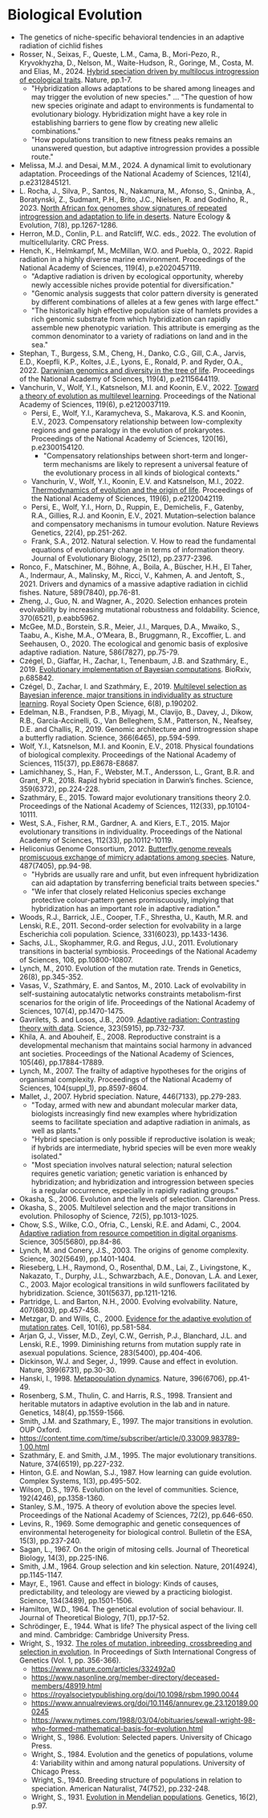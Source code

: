 # Biological Evolution

* The genetics of niche-specific behavioral tendencies in an adaptive radiation of cichlid fishes
* Rosser, N., Seixas, F., Queste, L.M., Cama, B., Mori-Pezo, R., Kryvokhyzha, D., Nelson, M., Waite-Hudson, R., Goringe, M., Costa, M. and Elias, M., 2024. [Hybrid speciation driven by multilocus introgression of ecological traits](https://www.nature.com/articles/s41586-024-07263-w). Nature, pp.1-7.
  * "Hybridization allows adaptations to be shared among lineages and may trigger the evolution of new species." ... "The question of how new species originate and adapt to environments
is fundamental to evolutionary biology. Hybridization might have a key role in establishing barriers to gene flow by creating new allelic combinations."
  * "How populations transition to new fitness peaks remains an unanswered question, but adaptive introgression provides a possible route."
* Melissa, M.J. and Desai, M.M., 2024. A dynamical limit to evolutionary adaptation. Proceedings of the National Academy of Sciences, 121(4), p.e2312845121.
* L. Rocha, J., Silva, P., Santos, N., Nakamura, M., Afonso, S., Qninba, A., Boratynski, Z., Sudmant, P.H., Brito, J.C., Nielsen, R. and Godinho, R., 2023. [North African fox genomes show signatures of repeated introgression and adaptation to life in deserts](https://www.nature.com/articles/s41559-023-02094-w). Nature Ecology & Evolution, 7(8), pp.1267-1286.
* Herron, M.D., Conlin, P.L. and Ratcliff, W.C. eds., 2022. The evolution of multicellularity. CRC Press.
* Hench, K., Helmkampf, M., McMillan, W.O. and Puebla, O., 2022. Rapid radiation in a highly diverse marine environment. Proceedings of the National Academy of Sciences, 119(4), p.e2020457119.
  * "Adaptive radiation is driven by ecological opportunity, whereby newly accessible niches provide potential for diversification."
  * "Genomic analysis suggests that color pattern diversity is generated by different combinations of alleles at a few genes with large effect."
  * "The historically high effective population size of hamlets provides a rich genomic substrate from which hybridization can rapidly assemble new phenotypic variation. This attribute is emerging as the common denominator to a variety of radiations on land and in the sea."
* Stephan, T., Burgess, S.M., Cheng, H., Danko, C.G., Gill, C.A., Jarvis, E.D., Koepfli, K.P., Koltes, J.E., Lyons, E., Ronald, P. and Ryder, O.A., 2022. [Darwinian genomics and diversity in the tree of life](https://www.pnas.org/doi/abs/10.1073/pnas.2115644119). Proceedings of the National Academy of Sciences, 119(4), p.e2115644119.
* Vanchurin, V., Wolf, Y.I., Katsnelson, M.I. and Koonin, E.V., 2022. [Toward a theory of evolution as multilevel learning](https://www.pnas.org/doi/abs/10.1073/pnas.2120037119). Proceedings of the National Academy of Sciences, 119(6), p.e2120037119.
  * Persi, E., Wolf, Y.I., Karamycheva, S., Makarova, K.S. and Koonin, E.V., 2023. Compensatory relationship between low-complexity regions and gene paralogy in the evolution of prokaryotes. Proceedings of the National Academy of Sciences, 120(16), p.e2300154120.
    * "Compensatory relationships between short-term and longer-term mechanisms are likely to represent a universal feature of the evolutionary process in all kinds of biological contexts."
  * Vanchurin, V., Wolf, Y.I., Koonin, E.V. and Katsnelson, M.I., 2022. [Thermodynamics of evolution and the origin of life](https://www.pnas.org/doi/abs/10.1073/pnas.2120042119). Proceedings of the National Academy of Sciences, 119(6), p.e2120042119.
  * Persi, E., Wolf, Y.I., Horn, D., Ruppin, E., Demichelis, F., Gatenby, R.A., Gillies, R.J. and Koonin, E.V., 2021. Mutation–selection balance and compensatory mechanisms in tumour evolution. Nature Reviews Genetics, 22(4), pp.251-262.
  * Frank, S.A., 2012. Natural selection. V. How to read the fundamental equations of evolutionary change in terms of information theory. Journal of Evolutionary Biology, 25(12), pp.2377-2396.
* Ronco, F., Matschiner, M., Böhne, A., Boila, A., Büscher, H.H., El Taher, A., Indermaur, A., Malinsky, M., Ricci, V., Kahmen, A. and Jentoft, S., 2021. Drivers and dynamics of a massive adaptive radiation in cichlid fishes. Nature, 589(7840), pp.76-81.
* Zheng, J., Guo, N. and Wagner, A., 2020. Selection enhances protein evolvability by increasing mutational robustness and foldability. Science, 370(6521), p.eabb5962.
* McGee, M.D., Borstein, S.R., Meier, J.I., Marques, D.A., Mwaiko, S., Taabu, A., Kishe, M.A., O’Meara, B., Bruggmann, R., Excoffier, L. and Seehausen, O., 2020. The ecological and genomic basis of explosive adaptive radiation. Nature, 586(7827), pp.75-79.
* Czégel, D., Giaffar, H., Zachar, I., Tenenbaum, J.B. and Szathmáry, E., 2019. [Evolutionary implementation of Bayesian computations](https://www.biorxiv.org/content/10.1101/685842v2.abstract). BioRxiv, p.685842.
* Czégel, D., Zachar, I. and Szathmáry, E., 2019. [Multilevel selection as Bayesian inference, major transitions in individuality as structure learning](https://royalsocietypublishing.org/doi/full/10.1098/rsos.190202). Royal Society Open Science, 6(8), p.190202.
* Edelman, N.B., Frandsen, P.B., Miyagi, M., Clavijo, B., Davey, J., Dikow, R.B., García-Accinelli, G., Van Belleghem, S.M., Patterson, N., Neafsey, D.E. and Challis, R., 2019. Genomic architecture and introgression shape a butterfly radiation. Science, 366(6465), pp.594-599.
* Wolf, Y.I., Katsnelson, M.I. and Koonin, E.V., 2018. Physical foundations of biological complexity. Proceedings of the National Academy of Sciences, 115(37), pp.E8678-E8687.
* Lamichhaney, S., Han, F., Webster, M.T., Andersson, L., Grant, B.R. and Grant, P.R., 2018. Rapid hybrid speciation in Darwin’s finches. Science, 359(6372), pp.224-228.
* Szathmáry, E., 2015. Toward major evolutionary transitions theory 2.0. Proceedings of the National Academy of Sciences, 112(33), pp.10104-10111.
* West, S.A., Fisher, R.M., Gardner, A. and Kiers, E.T., 2015. Major evolutionary transitions in individuality. Proceedings of the National Academy of Sciences, 112(33), pp.10112-10119.
* Heliconius Genome Consortium, 2012. [Butterfly genome reveals promiscuous exchange of mimicry adaptations among species](https://www.nature.com/articles/nature11041). Nature, 487(7405), pp.94-98.
  * "Hybrids are usually rare and unfit, but even infrequent hybridization can aid adaptation by transferring beneficial traits between species."
  * "We infer that closely related Heliconius species exchange protective colour-pattern genes promiscuously, implying that hybridization has an important role in adaptive radiation."
* Woods, R.J., Barrick, J.E., Cooper, T.F., Shrestha, U., Kauth, M.R. and Lenski, R.E., 2011. Second-order selection for evolvability in a large Escherichia coli population. Science, 331(6023), pp.1433-1436.
* Sachs, J.L., Skophammer, R.G. and Regus, J.U., 2011. Evolutionary transitions in bacterial symbiosis. Proceedings of the National Academy of Sciences, 108, pp.10800-10807.
* Lynch, M., 2010. Evolution of the mutation rate. Trends in Genetics, 26(8), pp.345-352.
* Vasas, V., Szathmáry, E. and Santos, M., 2010. Lack of evolvability in self-sustaining autocatalytic networks constraints metabolism-first scenarios for the origin of life. Proceedings of the National Academy of Sciences, 107(4), pp.1470-1475.
* Gavrilets, S. and Losos, J.B., 2009. [Adaptive radiation: Contrasting theory with data](https://www.science.org/doi/abs/10.1126/science.1157966). Science, 323(5915), pp.732-737.
* Khila, A. and Abouheif, E., 2008. Reproductive constraint is a developmental mechanism that maintains social harmony in advanced ant societies. Proceedings of the National Academy of Sciences, 105(46), pp.17884-17889.
* Lynch, M., 2007. The frailty of adaptive hypotheses for the origins of organismal complexity. Proceedings of the National Academy of Sciences, 104(suppl_1), pp.8597-8604.
* Mallet, J., 2007. Hybrid speciation. Nature, 446(7133), pp.279-283.
  * "Today, armed with new and abundant molecular marker data, biologists increasingly find new examples where hybridization seems to facilitate speciation and adaptive radiation in animals, as well as plants."
  * "Hybrid speciation is only possible if reproductive isolation is weak; if hybrids are intermediate, hybrid species will be even more weakly isolated."
  * "Most speciation involves natural selection; natural selection requires genetic variation; genetic variation is enhanced by hybridization; and hybridization and introgression between species is a regular occurrence, especially in rapidly radiating groups."
* Okasha, S., 2006. Evolution and the levels of selection. Clarendon Press.
* Okasha, S., 2005. Multilevel selection and the major transitions in evolution. Philosophy of Science, 72(5), pp.1013-1025.
* Chow, S.S., Wilke, C.O., Ofria, C., Lenski, R.E. and Adami, C., 2004. [Adaptive radiation from resource competition in digital organisms](https://www.science.org/doi/abs/10.1126/science.1096307). Science, 305(5680), pp.84-86.
* Lynch, M. and Conery, J.S., 2003. The origins of genome complexity. Science, 302(5649), pp.1401-1404.
* Rieseberg, L.H., Raymond, O., Rosenthal, D.M., Lai, Z., Livingstone, K., Nakazato, T., Durphy, J.L., Schwarzbach, A.E., Donovan, L.A. and Lexer, C., 2003. Major ecological transitions in wild sunflowers facilitated by hybridization. Science, 301(5637), pp.1211-1216.
* Partridge, L. and Barton, N.H., 2000. Evolving evolvability. Nature, 407(6803), pp.457-458.
* Metzgar, D. and Wills, C., 2000. [Evidence for the adaptive evolution of mutation rates](https://www.cell.com/fulltext/S0092-8674(00)80869-7#%20). Cell, 101(6), pp.581-584.
* Arjan G, J., Visser, M.D., Zeyl, C.W., Gerrish, P.J., Blanchard, J.L. and Lenski, R.E., 1999. Diminishing returns from mutation supply rate in asexual populations. Science, 283(5400), pp.404-406.
* Dickinson, W.J. and Seger, J., 1999. Cause and effect in evolution. Nature, 399(6731), pp.30-30.
* Hanski, I., 1998. [Metapopulation dynamics](https://www.nature.com/articles/23876). Nature, 396(6706), pp.41-49.
* Rosenberg, S.M., Thulin, C. and Harris, R.S., 1998. Transient and heritable mutators in adaptive evolution in the lab and in nature. Genetics, 148(4), pp.1559-1566.
* Smith, J.M. and Szathmary, E., 1997. The major transitions in evolution. OUP Oxford.
* https://content.time.com/time/subscriber/article/0,33009,983789-1,00.html
* Szathmáry, E. and Smith, J.M., 1995. The major evolutionary transitions. Nature, 374(6519), pp.227-232.
* Hinton, G.E. and Nowlan, S.J., 1987. How learning can guide evolution. Complex Systems, 1(3), pp.495-502.
* Wilson, D.S., 1976. Evolution on the level of communities. Science, 192(4246), pp.1358-1360.
* Stanley, S.M., 1975. A theory of evolution above the species level. Proceedings of the National Academy of Sciences, 72(2), pp.646-650.
* Levins, R., 1969. Some demographic and genetic consequences of environmental heterogeneity for biological control. Bulletin of the ESA, 15(3), pp.237-240.
* Sagan, L., 1967. On the origin of mitosing cells. Journal of Theoretical Biology, 14(3), pp.225-IN6.
* Smith, J.M., 1964. Group selection and kin selection. Nature, 201(4924), pp.1145-1147.
* Mayr, E., 1961. Cause and effect in biology: Kinds of causes, predictability, and teleology are viewed by a practicing biologist. Science, 134(3489), pp.1501-1506.
* Hamilton, W.D., 1964. The genetical evolution of social behaviour. II. Journal of Theoretical Biology, 7(1), pp.17-52.
* Schrödinger, E., 1944. What is life? The physical aspect of the living cell and mind. Cambridge: Cambridge University Press.
* Wright, S., 1932. [The roles of mutation, inbreeding, crossbreeding and selection in evolution](http://www.esp.org/books/6th-congress/facsimile/contents/6th-cong-p356-wright.pdf). In Proceedings of Sixth International Congress of Genetics (Vol. 1, pp. 356-366).
  * https://www.nature.com/articles/332492a0
  * https://www.nasonline.org/member-directory/deceased-members/48919.html
  * https://royalsocietypublishing.org/doi/10.1098/rsbm.1990.0044
  * https://www.annualreviews.org/doi/10.1146/annurev.ge.23.120189.000245
  * https://www.nytimes.com/1988/03/04/obituaries/sewall-wright-98-who-formed-mathematical-basis-for-evolution.html
  * Wright, S., 1986. Evolution: Selected papers. University of Chicago Press.
  * Wright, S., 1984. Evolution and the genetics of populations, volume 4: Variability within and among natural populations. University of Chicago Press.
  * Wright, S., 1940. Breeding structure of populations in relation to speciation. American Naturalist, 74(752), pp.232-248.
  * Wright, S., 1931. [Evolution in Mendelian populations](http://v3r.esp.org/foundations/genetics/classical/holdings/w/sw-31a.pdf). Genetics, 16(2), p.97.
